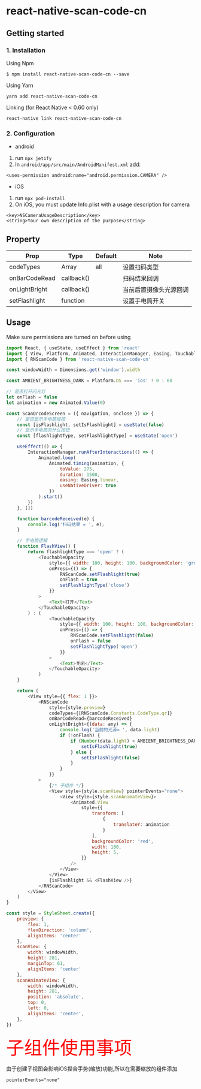 # react-native-scan-code-cn

## Getting started
### 1. Installation
Using Npm

`$ npm install react-native-scan-code-cn --save`

Using Yarn

`yarn add react-native-scan-code-cn`

Linking (for React Native < 0.60 only)

`react-native link react-native-scan-code-cn`


### 2. Configuration
- android 
1. run `npx jetify`
2. In `android/app/src/main/AndroidManifest.xml` add:
```
<uses-permission android:name="android.permission.CAMERA" />
```

- iOS 
1. run `npx pod-install`
2. On iOS, you must update Info.plist with a usage description for camera
```
<key>NSCameraUsageDescription</key>
<string>Your own description of the purpose</string>
```

## Property
Prop | Type | Default | Note
---|---|---|---
codeTypes | Array<string> | all | 设置扫码类型
onBarCodeRead | callback() | | 扫码结果回调
onLightBright | callback() | | 当前后置摄像头光源回调
setFlashlight | function | | 设置手电筒开关


## Usage
Make sure permissions are turned on before using
```js
import React, { useState, useEffect } from 'react'
import { View, Platform, Animated, InteractionManager, Easing, TouchableOpacity, Text, StyleSheet, Dimensions } from 'react-native'
import { RNScanCode } from 'react-native-scan-code-cn'

const windowWidth = Dimensions.get('window').width

const AMBIENT_BRIGHTNESS_DARK = Platform.OS === 'ios' ? 0 : 60

// 是否打开闪光灯
let onFlash = false
let animation = new Animated.Value(0)

const ScanQrcodeScreen = ({ navigation, onclose }) => {
    // 是否显示手电筒按钮
    const [isFlashlight, setIsFlashlight] = useState(false)
    // 显示手电筒的什么按钮
    const [flashlightType, setFlashlightType] = useState('open')

    useEffect(() => {
        InteractionManager.runAfterInteractions(() => {
            Animated.loop(
                Animated.timing(animation, {
                    toValue: 275,
                    duration: 1500,
                    easing: Easing.linear,
                    useNativeDriver: true
                })
            ).start()
        })
    }, [])

    function barcodeReceived(e) {
        console.log('扫码结果 = ', e);
    }

    // 手电筒逻辑
    function FlashView() {
        return flashlightType === 'open' ? (
            <TouchableOpacity
                style={{ width: 100, height: 100, backgroundColor: 'green' }}
                onPress={() => {
                    RNScanCode.setFlashlight(true)
                    onFlash = true
                    setFlashlightType('close')
                }}
            >
                <Text>打开</Text>
            </TouchableOpacity>
        ) : (
                <TouchableOpacity
                    style={{ width: 100, height: 100, backgroundColor: 'yellow' }}
                    onPress={() => {
                        RNScanCode.setFlashlight(false)
                        onFlash = false
                        setFlashlightType('open')
                    }}
                >
                    <Text>关闭</Text>
                </TouchableOpacity>
            )
    }

    return (
        <View style={{ flex: 1 }}>
            <RNScanCode
                style={style.preview}
                codeTypes={[RNScanCode.Constants.CodeType.qr]}
                onBarCodeRead={barcodeReceived}
                onLightBright={(data: any) => {
                    console.log('当前的光源= ', data.light)
                    if (!onFlash) {
                        if (Number(data.light) < AMBIENT_BRIGHTNESS_DARK) {
                            setIsFlashlight(true)
                        } else {
                            setIsFlashlight(false)
                        }
                    }
                }}
            >
                {/* 子组件 */}
                <View style={style.scanView} pointerEvents="none">
                    <View style={style.scanAnimateView}>
                        <Animated.View
                            style={{
                                transform: [
                                    {
                                        translateY: animation
                                    }
                                ],
                                backgroundColor: 'red',
                                width: 100,
                                height: 5,
                            }}
                        />
                    </View>
                </View>
                {isFlashlight && <FlashView />}
            </RNScanCode>
        </View>
    )
}

const style = StyleSheet.create({
    preview: {
        flex: 1,
        flexDirection: 'column',
        alignItems: 'center'
    },
    scanView: {
        width: windowWidth,
        height: 281,
        marginTop: 61,
        alignItems: 'center'
    },
    scanAnimateView: {
        width: windowWidth,
        height: 281,
        position: 'absolute',
        top: 0,
        left: 0,
        alignItems: 'center',
    },
})
```

<font color="red" size="7px">子组件使用事项</font>

由于创建子视图会影响iOS捏合手势(缩放)功能,所以在需要缩放的组件添加
```
pointerEvents="none"
```
